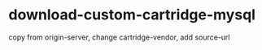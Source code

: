 download-custom-cartridge-mysql
===============================

copy from origin-server, change cartridge-vendor, add source-url
